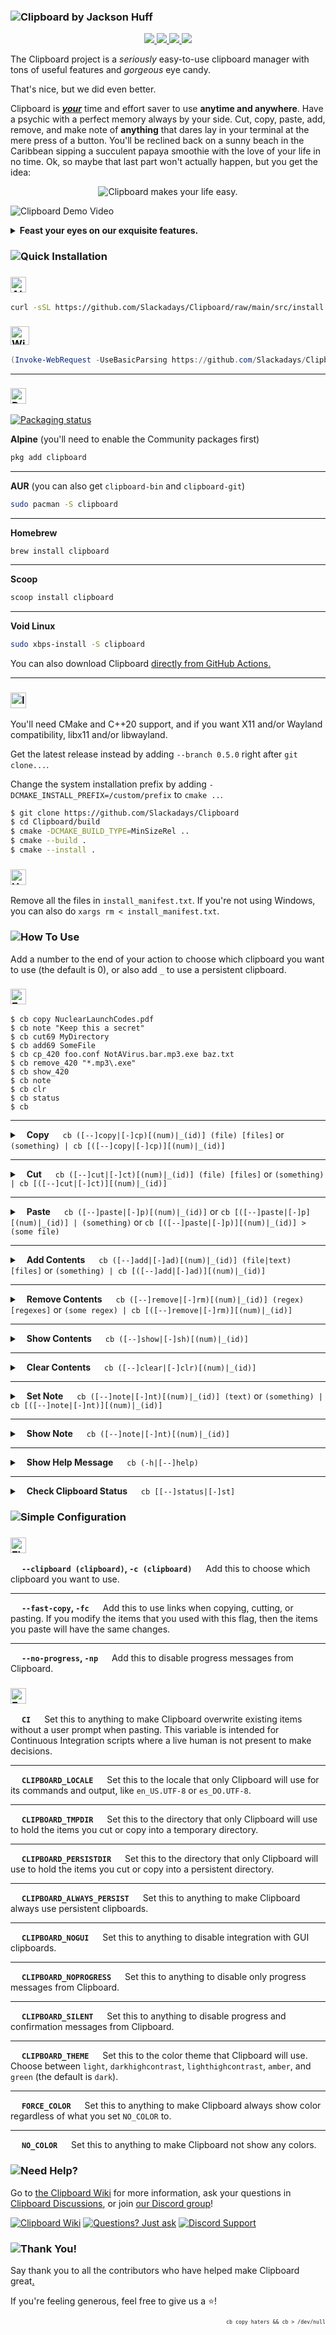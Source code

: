 ### ![Clipboard by Jackson Huff](documentation/readme-assets/CBBanner.png)

<p align="center">
    <a href="https://github.com/Slackadays/Clipboard/actions">
        <img src="https://img.shields.io/github/actions/workflow/status/Slackadays/Clipboard/build-clipboard.yml?branch=main&label=BUILDS&style=for-the-badge">
        <img src="https://img.shields.io/github/actions/workflow/status/slackadays/Clipboard/lint-clipboard.yml?branch=main&label=CHECKS&style=for-the-badge">
        <img src="https://img.shields.io/github/actions/workflow/status/Slackadays/Clipboard/test-clipboard.yml?branch=main&label=TESTS&style=for-the-badge">
    </a>
    <a href="https://app.codecov.io/gh/Slackadays/Clipboard">
        <img src="https://img.shields.io/codecov/c/github/slackadays/Clipboard/main?style=for-the-badge&label=COVERAGE&token=RO7KDOZ6Q2">
    </a>
</p>

The Clipboard project is a _seriously_ easy-to-use clipboard manager with tons of useful features and _gorgeous_ eye candy.

That's nice, but we did even better.

Clipboard is **_<ins>your</ins>_** time and effort saver to use **anytime and anywhere**. Have a psychic with a perfect memory always by your side. Cut, copy, paste, add, remove, and make note of **anything** that dares lay in your terminal at the mere press of a button. You'll be reclined back on a sunny beach in the Caribbean sipping a succulent papaya smoothie with the love of your life in no time. Ok, so maybe that last part won't actually happen, but you get the idea:

<p align="center"> 
    <img src="documentation/readme-assets/ClipboardMakesYourLifeEasy.png" alt="Clipboard makes your life easy." />
</p>

![Clipboard Demo Video](documentation/readme-assets/ClipboardDemo.gif)

<details><summary><b>Feast your eyes on our exquisite features.</b></summary>

- **Cut, copy, or paste files, directories, text, data, or any other kind of information.**
- **Add, remove, or make note of whatever you hold with Clipboard.**
- **Store everything in an _infinite_ number of different containers at your disposal.**
- **Choose if your containers are temporary or totally persistent.**
- **Connect right with your regular desktop [which Clipboard probably supports.](https://github.com/Slackadays/Clipboard/wiki/GUI-Clipboard-Compat)**
- **Do all of this in style with Clipboard's beautiful design.**
- **Works great on anything that supports C++20, which is Linux, Windows, macOS, FreeBSD, OpenBSD, NetBSD, OpenIndiana, DragonFlyBSD, Haiku, and probably more.**
- **Speak español, português, or Türkçe? You're in luck because Clipboard's in these languages too.**
- **Love freedom? We've got your back because Clipboard's 100% free and open source under the GPLv3.**
- **Fan of creativity? Say no more as you can choose any of several color themes to make Clipboard look exactly how you want.**
- **Addicted to technical details? Have we got something real good for you, as Clipboard is currently the only program (as of this writing) to implement a filesystem-based clipboard storage system and fully support it.**
- **Still not convinced? What if you were told you could easily script Clipboard to do whatever you wanted. Imagine having your elaborate workflow all automated, and all you had to do is run the script.**

</details>

### ![Quick Installation](documentation/readme-assets/CBQuickInstallation.png)
### <a href="https://github.com/Slackadays/Clipboard/blob/main/src/install.sh"><img src="documentation/readme-assets/AllExceptWindows.png" alt="All Except Windows" height=25px /></a>
```bash
curl -sSL https://github.com/Slackadays/Clipboard/raw/main/src/install.sh | sh
```
### <a href="https://github.com/Slackadays/Clipboard/blob/main/src/install.ps1"><img src="documentation/readme-assets/WindowsRunAsAdmin.png" alt="Windows (run as Administrator)" height=30px /></a>
```powershell
(Invoke-WebRequest -UseBasicParsing https://github.com/Slackadays/Clipboard/raw/main/src/install.ps1).Content | powershell
```

---

### <img src="documentation/readme-assets/PremadeBuilds.png" alt="Premade Builds" height=25px />

<a href="https://repology.org/project/clipboard/versions"><img src="https://repology.org/badge/vertical-allrepos/clipboard.svg" alt="Packaging status"></a>

**Alpine** (you'll need to enable the Community packages first)
```sh
pkg add clipboard
```

---

**AUR** (you can also get `clipboard-bin` and `clipboard-git`)
```sh
sudo pacman -S clipboard
```

---

**Homebrew**
```sh
brew install clipboard
```

---

**Scoop**
```powershell
scoop install clipboard
```

---

**Void Linux**
```sh
sudo xbps-install -S clipboard
```

You can also download Clipboard [directly from GitHub Actions.](https://nightly.link/Slackadays/Clipboard/workflows/main/main)

---

### <img src="documentation/readme-assets/InstallManually.png" alt="Install Manually" height=25px />
You'll need CMake and C++20 support, and if you want X11 and/or Wayland compatibility, libx11 and/or libwayland.

Get the latest release instead by adding `--branch 0.5.0` right after `git clone...`.

Change the system installation prefix by adding `-DCMAKE_INSTALL_PREFIX=/custom/prefix` to `cmake ..`.
```bash
$ git clone https://github.com/Slackadays/Clipboard 
$ cd Clipboard/build
$ cmake -DCMAKE_BUILD_TYPE=MinSizeRel ..
$ cmake --build .
$ cmake --install .
```

### <img src="documentation/readme-assets/Uninstall.png" alt="Uninstall" height=25px />

Remove all the files in `install_manifest.txt`. If you're not using Windows, you can also do `xargs rm < install_manifest.txt`.

### ![How To Use](documentation/readme-assets/CBHowToUse.png)

Add a number to the end of your action to choose which clipboard you want to use (the default is 0), or also add `_` to use a persistent clipboard. 

### <img src="documentation/readme-assets/Examples.png" alt="Examples" height=25px />

```
$ cb copy NuclearLaunchCodes.pdf
$ cb note "Keep this a secret"
$ cb cut69 MyDirectory
$ cb add69 SomeFile
$ cb cp_420 foo.conf NotAVirus.bar.mp3.exe baz.txt
$ cb remove_420 "*.mp3\.exe"
$ cb show_420
$ cb note
$ cb clr
$ cb status
$ cb
```

---

<details><summary> &ensp; <b>Copy</b> &emsp; <code>cb ([--]copy|[-]cp)[(num)|_(id)] (file) [files]</code> or <code>(something) | cb [([--]copy|[-]cp)][(num)|_(id)]</code></summary>

---

Copy a file.
```
$ cb copy FooFile
$ cb cp FooFile # These are the same!
```

Copy a file and a directory.
```
$ cb copy FooFile BarDir
$ cb cp FooFile BarDir # These are also the same!
```

Copy piped in data.
```
$ echo "Foobar" | cb
$ echo "Foobar" | cb copy # These are the same!
```

Copy text directly.
```
$ cb copy "Aventura was the best bachata band"
```
Note: This happens instead of copying a file/directory if there is only one item present and that item doesn't exist as a file/directory.

Copy a file to the clipboard named "4"
```
$ cb copy4 FooFile
```

Copy piped in data to the persistent clipboard named "hello"
```
$ echo "Foobar" | cb copy_hello
```

Copy text to the clipboard named "hey"
```
$ cb --clipboard hey copy "Aventura was the best bachata band"
$ cb -c hey copy "Aventura was the best bachata band" # These are the same!
```

Copy a file with spaces and many directories to clipboard "50" using the abbreviated action name.
```
$ cb cp50 "Aventura/God's Project/04 Un Chi Chi.flac" BarDir BazDir
```

</details>

---

<details><summary> &ensp; <b>Cut</b> &emsp; <code>cb ([--]cut|[-]ct)[(num)|_(id)] (file) [files]</code> or <code>(something) | cb [([--]cut|[-]ct)][(num)|_(id)]</code></summary>

---

Cut a file.
```
$ cb cut FooFile
$ cb ct FooFile # These are the same!
```

Cut a file and a directory.
```
$ cb cut FooFile BarDir
$ cb ct FooFile BarDir # These are also the same!
```

Cut piped in data.
```
$ echo "Foobar" | cb cut
```
Note: Cutting piped in data is the same as copying, except that Clipboard will delete all content after you paste it somewhere.

Cut text directly.
```
$ cb cut "Hunter2"
```
Note: This happens instead of cutting a file/directory if there is only one item present and that item doesn't exist as a file/directory.

Cut a file to the clipboard named "4"
```
$ cb cut4 FooFile
```

Cut piped in data to the persistent clipboard named "hello"
```
$ echo "Foobar" | cb cut_hello
```

Cut text to the clipboard named "hey"
```
$ cb --clipboard hey cut "Aventura was the best bachata band"
$ cb -c hey cut "Aventura was the best bachata band" # These are the same!
```

Cut a file with spaces and many directories to clipboard "50" using the abbreviated action name.
```
$ cb ct50 "Aventura/God's Project/04 Un Chi Chi.flac" BarDir BazDir
```

</details>

---

<details><summary> &ensp; <b>Paste</b> &emsp; <code>cb ([--]paste|[-]p)[(num)|_(id)]</code> or <code>cb [([--]paste|[-]p][(num)|_(id)] | (something)</code> or <code>cb [([--]paste|[-]p)][(num)|_(id)] > (some file)</code></summary>

---

Start by copying or cutting something.
```
$ cb copy FooFile WhyAventuraIsTheBest.pdf
```

Paste in the current working directory.
```
$ cb paste
$ cb p # These are the same!
```
Note: If you paste after cutting, then Clipboard will delete the original files that you cut.

Now, let's copy some raw data.
```
$ echo "Bananas!" | cb
```

Paste the raw data file in the current working directory.
```
$ cb paste
$ cb p # Also the same
```

Pipe everything out to some file.
```
$ cb paste > SomeFile
$ cb p > SomeFile
$ cb > SomeFile # These three versions all work great!
```

Pipe everything from clipboard "42" out to some file.
```
$ cb paste42 > SomeFile
$ cb p42 > SomeFile
$ cb -c 42 > SomeFile # These three versions all work great!
```

Pipe everything out to some program.
```
$ cb paste | cat
$ cb p | cat
$ cb | cat # These three versions also all work great.
$ cb | Write-Output # The version for PowerShell
```

Pipe everything from persistent clipboard "2" out to some program.
```
$ cb paste_2 | cat
$ cb p_2 | cat
$ cb -c _2 | cat # These three versions also all work great.
$ cb -c _2 | Write-Output # The version for PowerShell
```

Note: If you paste after cutting, then Clipboard will delete the raw data afterwards, effectively only letting you paste once.

</details>

---

<details><summary> &ensp; <b>Add Contents</b> &emsp; <code>cb ([--]add|[-]ad)[(num)|_(id)] (file|text) [files]</code> or <code>(something) | cb [([--]add|[-]ad)][(num)|_(id)]</code></summary>

---

Start by copying something.
```
$ cb copy FooFile
```

Add a file.
```
$ cb add SomeOtherFile
$ cb ad SomeOtherFile # Abbreviated
# Clipboard now holds FooFile and SomeOtherFile
```

Add a directory.
```
$ cb add BarDir
$ cb ad BarDir # Abbreviated
```

Now let's copy some raw data.
```
$ cb copy "'Let me find that'"
```

Add raw data to the end of what's stored.
```
$ cb add " is one of Romeo Santos' catchphrases."
# The content is now: 'Let me find that' is one of Romeo Santos' catchphrases.
```

Add raw data by piping it in.
```
$ echo " What's yours?" | cb add 
# The content is now: 'Let me find that' is one of Romeo Santos' catchphrases. What's yours?
```

</details>

---

<details><summary> &ensp; <b>Remove Contents</b> &emsp; <code>cb ([--]remove|[-]rm)[(num)|_(id)] (regex) [regexes]</code> or <code>(some regex) | cb [([--]remove|[-]rm)][(num)|_(id)]</code></summary>

---

Start by copying something.
```
$ cb copy FooFile BarDir BazDir
```

Remove everything starting with "B"
```
$ cb remove "B.*"
# Clipboard will match this against "BarDir" and "BazDir" and remove them
```

Remove everything matching a specific name
```
$ cb remove "BarDir"
# Clipboard will match this against "BarDir" only and remove it
```

Now let's copy some raw data.
```
$ cb copy "A bachatero is someone who makes bachata music."
```

Remove anything with a space beforehand and that ends with "-ero"
```
$ cb remove "(?<= ).*ero"
# The content is now: A  is someone who makes bachata music.
```

Remove anything matching "music" by piping the pattern in.
```
$ echo "music" | cb remove
# The content is now: A  is someone who makes bachata .
```

</details>

---

<details><summary> &ensp; <b>Show Contents</b> &emsp; <code>cb ([--]show|[-]sh)[(num)|_(id)]</code></summary>

---

Start by copying something.
```
$ cb copy FooFile BarDir BazDir
```

List all the items in the clipboard.
```
$ cb show
$ cb sh # These both work great!
```

Now let's copy some raw data.
```
$ cb copy "Those who are tired of bachata are tired of life"
```

Show the contents of the clipboard.
```
$ cb show
```
Note: If there is a lot of data, Clipboard may only show enough to fill the terminal screen.

</details>

---

<details><summary> &ensp; <b>Clear Contents</b> &emsp; <code>cb ([--]clear|[-]clr)[(num)|_(id)]</code></summary>

---

Start by copying something.
```
$ cb copy FooFile BarDir BazDir
```

Clear the clipboard of all data.
```
$ cb clear
$ cb clr # These both work great!
```

</details>

---

<details><summary> &ensp; <b>Set Note</b> &emsp; <code>cb ([--]note|[-]nt)[(num)|_(id)] (text)</code> or <code>(something) | cb [([--]note|[-]nt)][(num)|_(id)]</code></summary>

---

Add a personal note to a clipboard.
```
$ cb note "For my Aventura music collection"
$ cb nt "For my Aventura music collection" # This also works great!
```

Add a personal note to a clipboard by piping it in.
```
$ echo "For my Aventura music collection" | cb note
$ echo "For my Aventura music collection" | cb nt # This also works great!
```

Remove a note from a clipboard.
```
$ cb note ""
```

</details>

---

<details><summary> &ensp; <b>Show Note</b> &emsp; <code>cb ([--]note|[-]nt)[(num)|_(id)]</code></summary>

---

Start by adding a note to a clipboard.
```
$ cb note "For my Aventura music collection"
```

Show the note you added.
```
$ cb note
```

</details>

---

<details><summary> &ensp; <b>Show Help Message</b> &emsp; <code>cb (-h|[--]help)</code></summary>

---

Show the help message.
```
$ cb help
$ cb --help
$ cb -h # These three versions all work great!
```

</details>

---

<details><summary> &ensp; <b>Check Clipboard Status</b> &emsp; <code>cb [[--]status|[-]st]</code></summary>

---

Check the status of all clipboards that have content.
```
$ cb status
$ cb st
$ cb # These all work great!
```

</details>

### ![Simple Configuration](documentation/readme-assets/CBSimpleConfiguration.png)

### <img src="documentation/readme-assets/Flags.png" alt="Flags" height=25px />

 &emsp; **`--clipboard (clipboard)`, `-c (clipboard)`** &emsp; Add this to choose which clipboard you want to use.

---

 &emsp; **`--fast-copy`, `-fc`** &emsp; Add this to use links when copying, cutting, or pasting. If you modify the items that you used with this flag, then the items you paste will have the same changes.

---

 &emsp; **`--no-progress`, `-np`** &emsp; Add this to disable progress messages from Clipboard.

### <img src="documentation/readme-assets/EnvironmentVariables.png" alt="Environment Variables" height=25px />

 &emsp; **`CI`** &emsp; Set this to anything to make Clipboard overwrite existing items without a user prompt when pasting. This variable is intended for Continuous Integration scripts where a live human is not present to make decisions.

---

 &emsp; **`CLIPBOARD_LOCALE`** &emsp; Set this to the locale that only Clipboard will use for its commands and output, like `en_US.UTF-8` or `es_DO.UTF-8`.

---

 &emsp; **`CLIPBOARD_TMPDIR`** &emsp; Set this to the directory that only Clipboard will use to hold the items you cut or copy into a temporary directory.

---

 &emsp; **`CLIPBOARD_PERSISTDIR`** &emsp; Set this to the directory that only Clipboard will use to hold the items you cut or copy into a persistent directory.

---

 &emsp; **`CLIPBOARD_ALWAYS_PERSIST`** &emsp; Set this to anything to make Clipboard always use persistent clipboards.

---

 &emsp; **`CLIPBOARD_NOGUI`** &emsp; Set this to anything to disable integration with GUI clipboards.

---

 &emsp; **`CLIPBOARD_NOPROGRESS`** &emsp; Set this to anything to disable only progress messages from Clipboard.

---

 &emsp; **`CLIPBOARD_SILENT`** &emsp; Set this to anything to disable progress and confirmation messages from Clipboard.

---

 &emsp; **`CLIPBOARD_THEME`** &emsp; Set this to the color theme that Clipboard will use. Choose between `light`, `darkhighcontrast`, `lighthighcontrast`, `amber`, and `green` (the default is `dark`).

---

 &emsp; **`FORCE_COLOR`** &emsp; Set this to anything to make Clipboard always show color regardless of what you set `NO_COLOR` to.

---

 &emsp; **`NO_COLOR`** &emsp; Set this to anything to make Clipboard not show any colors.

### ![Need Help?](documentation/readme-assets/NeedHelp.png)

Go to [the Clipboard Wiki](https://github.com/Slackadays/Clipboard/wiki) for more information, ask your questions in [Clipboard Discussions](https://github.com/Slackadays/Clipboard/discussions), or join [our Discord group](https://discord.gg/J6asnc3pEG)! 

[![Clipboard Wiki](https://img.shields.io/badge/Docs-Wiki-green?style=for-the-badge)](https://github.com/Slackadays/Clipboard/wiki)
[![Questions? Just ask](https://img.shields.io/badge/Questions%3F-Just%20Ask-red?style=for-the-badge)](https://github.com/Slackadays/Clipboard/discussions)
[![Discord Support](https://img.shields.io/badge/CHAT-DISCORD-blue?style=for-the-badge)](https://discord.gg/J6asnc3pEG)

### ![Thank You!](documentation/readme-assets/ThankYou.png)

Say thank you to all the contributors who have helped make Clipboard great[.](https://www.youtube.com/watch?v=yjdHGmRKz08)

If you're feeling generous, feel free to give us a :star:!

<p align="right"><sup><sub><code>cb copy haters && cb > /dev/null</code></sub></sup></p>
